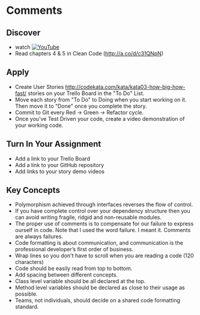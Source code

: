 # Comments

## Discover
-  watch [![YouTube](https://i.ytimg.com/vi/K0uleV1sC4E/default.jpg)](https://www.youtube.com/watch?v=K0uleV1sC4E)
- Read chapters 4 & 5 in Clean Code (http://a.co/d/c31QNpN)

## Apply
- Create User Stories http://codekata.com/kata/kata03-how-big-how-fast/ stories on your Trello Board in the "To Do" List.
- Move each story from "To Do" to Doing when you start working on it. Then move it to "Done" once you complete the story.
- Commit to Git every Red -> Green -> Refactor cycle.
- Once you’ve Test Driven your code, create a video demonstration of your working code.

## Turn In Your Assignment
- Add a link to your Trello Board
- Add a link to your GitHub repository
- Add links to your story demo videos

## Key Concepts
- Polymorphism achieved through interfaces reverses the flow of control.
- If you have complete control over your dependency structure then you can avoid writing fragile, ridgid and non-reusable modules.
- The proper use of comments is to compensate for our failure to express ourself in code. Note that I used the word failure. I meant it. Comments are always failures.
- Code formatting is about communication, and communication is the professional developer’s first order of business.
- Wrap lines so you don't have to scroll when you are reading a code (120 characters)
- Code should be easily read from top to bottom.
- Add spacing between different concepts.
- Class level variable should be all declared at the top.
- Method level variables should be declared as close to their usage as possible.
- Teams, not individuals, should decide on a shared code formatting standard.

